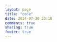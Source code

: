 ```yaml
---
layout: page
title: "code"
date: 2014-07-30 23:18
comments: true
sharing: true
footer: true
---
```

